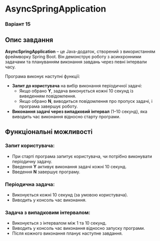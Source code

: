 # AsyncSpringApplication
### Варіант 15
## Опис завдання


**AsyncSpringApplication** – це Java-додаток, створений з використанням фреймворку Spring Boot. Він демонструє роботу з асинхронними задачами та плануванням виконання завдань через певні інтервали часу.

Програма виконує наступні функції:
- **Запит до користувача** на вибір виконання періодичної задачі:
    - Якщо обрано **Y**, задача виконується кожні 10 секунд із виведенням повідомлення.
    - Якщо обрано **N**, виводиться повідомлення про пропуск задачі, і програма завершує роботу.
- **Виконання задачі через випадковий інтервал** (1–10 секунд), яка виводить час виконання відносно старту програми.

## Функціональні можливості

### Запит користувача:
- При старті програма запитує користувача, чи потрібно виконувати періодичну задачу.
- Введення **Y** активує виконання задачі кожні 10 секунд.
- Введення **N** завершує програму.

### Періодична задача:
- Виконується кожні 10 секунд (за умовою користувача).
- Виводить у консоль час виконання.

### Задача з випадковим інтервалом:
- Виконується з інтервалом між 1 та 10 секунд.
- Виводить у консоль час виконання відносно запуску програми.
- Після кожного виконання планує наступне завдання.
